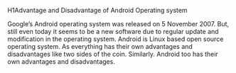 H1Advantage and Disadvantage of Android Operating system

Google’s Android operating system was released on 5 November 2007. But, still even today it seems to be a new software due to regular update and modification in the operating system. Android is Linux based open source operating system. As everything has their own advantages and disadvantages like two sides of the coin. Similarly. Android too has their own advantages and disadvantages.